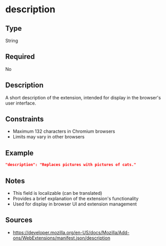 # description

## Type
String

## Required
No

## Description
A short description of the extension, intended for display in the browser's user interface.

## Constraints
- Maximum 132 characters in Chromium browsers
- Limits may vary in other browsers

## Example
```json
"description": "Replaces pictures with pictures of cats."
```

## Notes
- This field is localizable (can be translated)
- Provides a brief explanation of the extension's functionality
- Used for display in browser UI and extension management

## Sources
- https://developer.mozilla.org/en-US/docs/Mozilla/Add-ons/WebExtensions/manifest.json/description